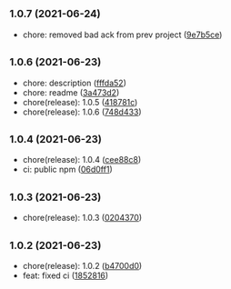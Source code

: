 ## <small>1.0.7 (2021-06-24)</small>

* chore: removed bad ack from prev project ([9e7b5ce](https://github.com/simonecorsi/fine/commit/9e7b5ce))



## <small>1.0.6 (2021-06-23)</small>

* chore: description ([fffda52](https://github.com/simonecorsi/fine/commit/fffda52))
* chore: readme ([3a473d2](https://github.com/simonecorsi/fine/commit/3a473d2))
* chore(release): 1.0.5 ([418781c](https://github.com/simonecorsi/fine/commit/418781c))
* chore(release): 1.0.6 ([748d433](https://github.com/simonecorsi/fine/commit/748d433))



## <small>1.0.4 (2021-06-23)</small>

* chore(release): 1.0.4 ([cee88c8](https://github.com/simonecorsi/fine/commit/cee88c8))
* ci: public npm ([06d0ff1](https://github.com/simonecorsi/fine/commit/06d0ff1))



## <small>1.0.3 (2021-06-23)</small>

* chore(release): 1.0.3 ([0204370](https://github.com/simonecorsi/fine/commit/0204370))



## <small>1.0.2 (2021-06-23)</small>

* chore(release): 1.0.2 ([b4700d0](https://github.com/simonecorsi/fine/commit/b4700d0))
* feat: fixed ci ([1852816](https://github.com/simonecorsi/fine/commit/1852816))



